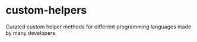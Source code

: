 # custom-helpers
Curated custom helper methods for different programming languages made by many developers.
